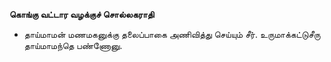 **கொங்கு வட்டார வழக்குச் சொல்லகராதி**
- தாய்மாமன் மணமகனுக்கு தலைப்பாகை அணிவித்து செய்யும் சீர். உருமாக்கட்டுசீரு தாய்மாமந்தெ பண்ணோனு.

